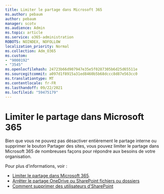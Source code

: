 ```yaml
---
title: Limiter le partage dans Microsoft 365
ms.author: pebaum
author: pebaum
manager: scotv
ms.audience: Admin
ms.topic: article
ms.service: o365-administration
ROBOTS: NOINDEX, NOFOLLOW
localization_priority: Normal
ms.collection: Adm_O365
ms.custom:
- "9000192"
- "3545"
ms.openlocfilehash: 24723b66d907947e35e5f0287305b6d25d65511e
ms.sourcegitcommit: a097d1f8915a31ed8460b5b68dccc8d87e563cc0
ms.translationtype: MT
ms.contentlocale: fr-FR
ms.lasthandoff: 09/22/2021
ms.locfileid: "59475179"
---
```

# <a name="limit-sharing-in-microsoft-365"></a>Limiter le partage dans Microsoft 365

Bien que vous ne pouvez pas désactiver entièrement le partage interne ou supprimer le bouton Partager des sites, vous pouvez limiter le partage dans Microsoft 365 de nombreuses façons pour répondre aux besoins de votre organisation. 

Pour plus d’informations, voir :

- [Limiter le partage dans Microsoft 365](https://docs.microsoft.com/Office365/Enterprise/microsoft-365-limit-sharing).
- [Arrêter le partage OneDrive ou SharePoint fichiers ou dossiers](https://support.office.com/article/stop-sharing-onedrive-or-sharepoint-files-or-folders-or-change-permissions-0a36470f-d7fe-40a0-bd74-0ac6c1e13323)
- [Comment supprimer des utilisateurs d’SharePoint](https://docs.microsoft.com/sharepoint/remove-users)